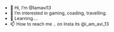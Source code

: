 - 👋 Hi, I’m @Iamavi13
- 👀 I’m interested in gaming, coading, travelling.
- 🌱 Learning....
- 📫 How to reach me .. on Insta its @i_am_avi_13 

<!---
Iamavi13/Iamavi13 is a ✨ special ✨ repository because its `README.md` (this file) appears on your GitHub profile.
You can click the Preview link to take a look at your changes.
--->
